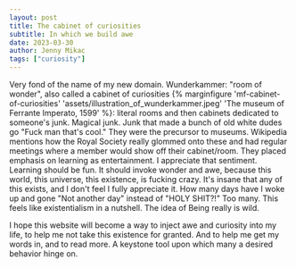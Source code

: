 ```yaml
---
layout: post
title: The cabinet of curiosities
subtitle: In which we build awe
date: 2023-03-30
author: Jenny Mikac
tags: ["curiosity"]
---
```

Very fond of the name of my new domain. Wunderkammer: "room of wonder", also called a cabinet of curiosities {% marginfigure 'mf-cabinet-of-curiosities' 'assets/illustration_of_wunderkammer.jpeg' 'The museum of Ferrante Imperato, 1599' %}: literal rooms and then cabinets dedicated to someone's junk. Magical junk. Junk that made a bunch of old white dudes go "Fuck man that's cool." They were the precursor to museums. Wikipedia mentions how the Royal Society really glommed onto these and had regular meetings where a member would show off their cabinet/room. They placed emphasis on learning as entertainment. I appreciate that sentiment. Learning should be fun. It should invoke wonder and awe, because this world, this universe, this existence, is fucking crazy. It's insane that any of this exists, and I don't feel I fully appreciate it. How many days have I woke up and gone "Not another day" instead of "HOLY SHIT?!" Too many. This feels like existentialism in a nutshell. The idea of Being really is wild.

I hope this website will become a way to inject awe and curiosity into my life, to help me not take this existence for granted. And to help me get my words in, and to read more. A keystone tool upon which many a desired behavior hinge on.